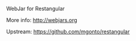 WebJar for Restangular

More info: http://webjars.org

Upstream: https://github.com/mgonto/restangular
